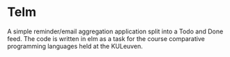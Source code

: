 # Telm
A simple reminder/email aggregation application split into a Todo and Done feed. The code is written in elm as a task for the course comparative programming languages held at the KULeuven.
